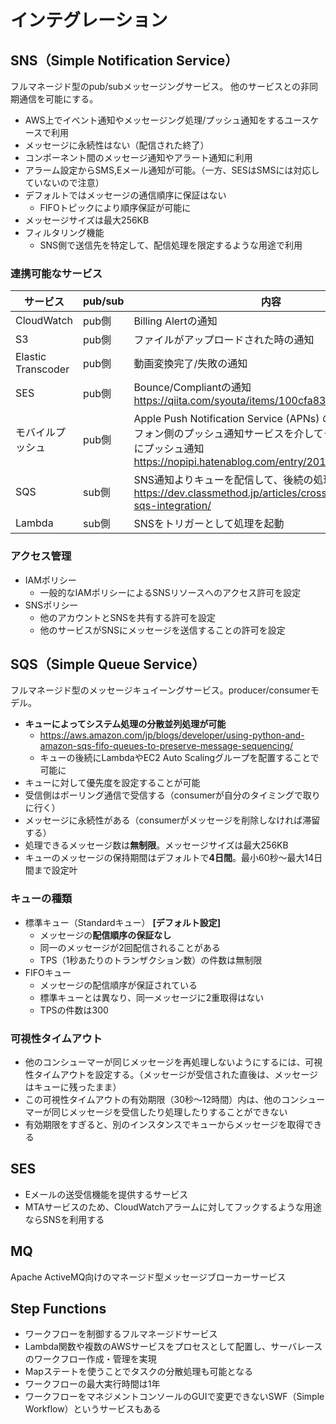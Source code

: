 # インテグレーション

## SNS（Simple Notification Service）
フルマネージド型のpub/subメッセージングサービス。
他のサービスとの非同期通信を可能にする。

* AWS上でイベント通知やメッセージング処理/プッシュ通知をするユースケースで利用
* メッセージに永続性はない（配信された終了）
* コンポーネント間のメッセージ通知やアラート通知に利用
* アラーム設定からSMS,Eメール通知が可能。（一方、SESはSMSには対応していないので注意）
* デフォルトではメッセージの通信順序に保証はない
  + FIFOトピックにより順序保証が可能に
* メッセージサイズは最大256KB
* フィルタリング機能
  + SNS側で送信先を特定して、配信処理を限定するような用途で利用

### 連携可能なサービス

| サービス | pub/sub | 内容 |
| --- | --- | --- |
| CloudWatch | pub側 | Billing Alertの通知 |
| S3 | pub側 | ファイルがアップロードされた時の通知 |
| Elastic Transcoder | pub側 | 動画変換完了/失敗の通知 |
| SES | pub側 | Bounce/Compliantの通知<br>https://qiita.com/syouta/items/100cfa835c51c3ca7328  |
| モバイルプッシュ | pub側 | Apple Push Notification Service (APNs) のようなスマートフォン側のプッシュ通知サービスを介してモバイルデバイスにプッシュ通知<br>https://nopipi.hatenablog.com/entry/2019/02/17/024158 |
| SQS | sub側 | SNS通知よりキューを配信して、後続の処理を実行<br>https://dev.classmethod.jp/articles/cross-account-sns-sqs-integration/ |
| Lambda | sub側 | SNSをトリガーとして処理を起動 |

### アクセス管理
* IAMポリシー
  + 一般的なIAMポリシーによるSNSリソースへのアクセス許可を設定
* SNSポリシー
  + 他のアカウントとSNSを共有する許可を設定
  + 他のサービスがSNSにメッセージを送信することの許可を設定

## SQS（Simple Queue Service）
フルマネージド型のメッセージキュイーングサービス。producer/consumerモデル。

* **キューによってシステム処理の分散並列処理が可能**
  - https://aws.amazon.com/jp/blogs/developer/using-python-and-amazon-sqs-fifo-queues-to-preserve-message-sequencing/
  - キューの後続にLambdaやEC2 Auto Scalingグループを配置することで可能に
* キューに対して優先度を設定することが可能
* 受信側はポーリング通信で受信する（consumerが自分のタイミングで取りに行く）
* メッセージに永続性がある（consumerがメッセージを削除しなければ滞留する）
* 処理できるメッセージ数は**無制限**。メッセージサイズは最大256KB
* キューのメッセージの保持期間はデフォルトで**4日間**。最小60秒〜最大14日間まで設定叶

### キューの種類
* 標準キュー（Standardキュー） **[デフォルト設定]**
  - メッセージの**配信順序の保証なし**
  - 同一のメッセージが2回配信されることがある
  - TPS（1秒あたりのトランザクション数）の件数は無制限
* FIFOキュー
  - メッセージの配信順序が保証されている
  - 標準キューとは異なり、同一メッセージに2重取得はない
  - TPSの件数は300

### 可視性タイムアウト
* 他のコンシューマーが同じメッセージを再処理しないようにするには、可視性タイムアウトを設定する。（メッセージが受信された直後は、メッセージはキューに残ったまま）
* この可視性タイムアウトの有効期限（30秒〜12時間）内は、他のコンシューマーが同じメッセージを受信したり処理したりすることができない
* 有効期限をすぎると、別のインスタンスでキューからメッセージを取得できる

## SES
* Eメールの送受信機能を提供するサービス
* MTAサービスのため、CloudWatchアラームに対してフックするような用途ならSNSを利用する

## MQ
Apache ActiveMQ向けのマネージド型メッセージブローカーサービス

## Step Functions
* ワークフローを制御するフルマネージドサービス
* Lambda関数や複数のAWSサービスをプロセスとして配置し、サーバレースのワークフロー作成・管理を実現
* Mapステートを使うことでタスクの分散処理も可能となる
* ワークフローの最大実行時間は1年
* ワークフローをマネジメントコンソールのGUIで変更できないSWF（Simple Workflow）というサービスもある
